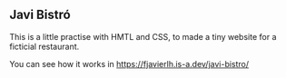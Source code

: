 ## Javi Bistró

This is a little practise with HMTL and CSS, to made a tiny website for a ficticial restaurant.

You can see how it works in https://fjavierlh.is-a.dev/javi-bistro/
